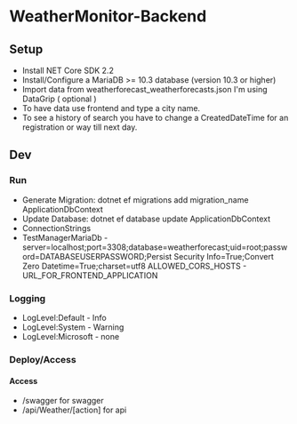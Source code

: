 # WeatherMonitor-Backend
## Setup
- Install NET Core SDK 2.2
- Install/Configure a MariaDB >= 10.3 database (version 10.3 or higher)
- Import data from weatherforecast_weatherforecasts.json I'm using DataGrip ( optional )
- To have data use frontend and type a city name.
- To see a history of search you have to change a CreatedDateTime for an registration or way till next day.
## Dev
 ### Run
- Generate Migration: dotnet ef migrations add migration_name ApplicationDbContext
- Update Database: dotnet ef database update ApplicationDbContext
- ConnectionStrings
 - TestManagerMariaDb - server=localhost;port=3308;database=weatherforecast;uid=root;password=DATABASEUSERPASSWORD;Persist Security Info=True;Convert Zero Datetime=True;charset=utf8
ALLOWED_CORS_HOSTS - URL_FOR_FRONTEND_APPLICATION
### Logging
- LogLevel:Default - Info
- LogLevel:System - Warning
- LogLevel:Microsoft - none
### Deploy/Access
#### Access
- /swagger for swagger
- /api/Weather/[action] for api
